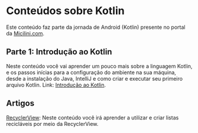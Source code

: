 # Conteúdos sobre Kotlin
Este conteúdo faz parte da jornada de Android (Kotlin) presente no portal da [Micilini.com](https://micilini.com/conteudos/android).

## Parte 1: Introdução ao Kotlin
Neste conteúdo você vai aprender um pouco mais sobre a linguagem Kotlin, e os passos inícias para a configuração do ambiente na sua máquina, desde a instalação do Java, IntelliJ e como criar e executar seu primeiro arquivo Kotlin.
Link: [Introdução ao Kotlin](https://micilini.com/conteudos/android/introducao-kotlin).

## Artigos

[RecyclerView](https://micilini.com/conteudos/android/recyclerview): Neste conteúdo você irá aprender a utilizar e criar listas recicláveis por meio da RecyclerView.
